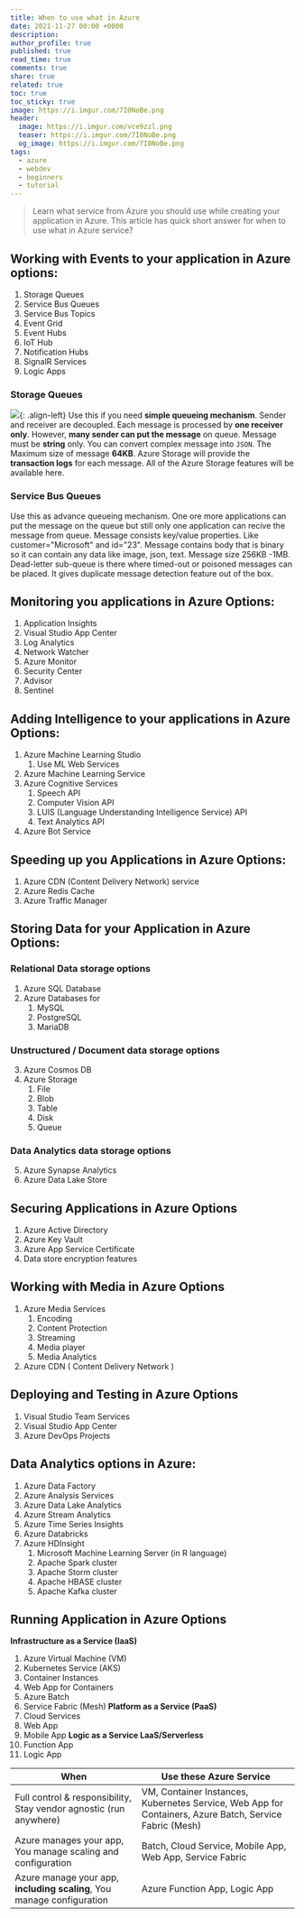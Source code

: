 ```yaml
---
title: When to use what in Azure
date: 2021-11-27 00:00 +0000
description:
author_profile: true
published: true
read_time: true
comments: true
share: true
related: true
toc: true
toc_sticky: true
image: https://i.imgur.com/7I0NoBe.png
header:
  image: https://i.imgur.com/vce9zzl.png
  teaser: https://i.imgur.com/7I0NoBe.png
  og_image: https://i.imgur.com/7I0NoBe.png
tags:
  - azure
  - webdev
  - beginners
  - tutorial
---
```


> Learn what service from Azure you should use while creating your application in Azure. This article has quick short answer for when to use what in Azure service?

## Working with **Events** to your application in Azure options:

1. Storage Queues
2. Service Bus Queues
3. Service Bus Topics
4. Event Grid
5. Event Hubs
6. IoT Hub
7. Notification Hubs
8. SignalR Services
9. Logic Apps

### Storage Queues
![](https://imgur.com/sugyXgH.png){: .align-left}
Use this if you need **simple queueing mechanism**. Sender and receiver are decoupled. Each message is processed by **one receiver only**. However, **many sender can put the message** on queue. Message must be **string** only. You can convert complex message into `JSON`. The Maximum size of message **64KB**. Azure Storage will provide the **transaction logs** for each message. All of the Azure Storage features will be available here.

### Service Bus Queues

Use this as advance queueing mechanism. One ore more applications can put the message on the queue but still only one application can recive the message from queue. Message consists key/value properties. Like customer="Microsoft" and id="23". Message contains body that is binary so it can contain any data like image, json, text. Message size 256KB -1MB. Dead-letter sub-queue is there where timed-out or poisoned messages can be placed. It gives duplicate message detection feature out of the box.

## Monitoring you applications in Azure Options:

1. Application Insights
2. Visual Studio App Center
3. Log Analytics
4. Network Watcher
5. Azure Monitor
6. Security Center
7. Advisor
8. Sentinel

## Adding **Intelligence** to your applications in Azure Options:

1. Azure Machine Learning Studio
   1. Use ML Web Services
2. Azure Machine Learning Service
3. Azure Cognitive Services
   1. Speech API
   2. Computer Vision API
   3. LUIS (Language Understanding Intelligence Service) API
   4. Text Analytics API
4. Azure Bot Service

## Speeding up you Applications in Azure Options:

1. Azure CDN (Content Delivery Network) service
2. Azure Redis Cache
3. Azure Traffic Manager

## Storing Data for your Application in Azure Options:

### Relational Data storage options

1. Azure SQL Database
2. Azure Databases for
   1. MySQL
   2. PostgreSQL
   3. MariaDB

### Unstructured / Document data storage options

3. Azure Cosmos DB
4. Azure Storage
   1. File
   2. Blob
   3. Table
   4. Disk
   5. Queue

### Data Analytics data storage options

5. Azure Synapse Analytics
6. Azure Data Lake Store

## Securing Applications in Azure Options

1. Azure Active Directory
2. Azure Key Vault
3. Azure App Service Certificate
4. Data store encryption features

## Working with Media in Azure Options

1. Azure Media Services
   1. Encoding
   2. Content Protection
   3. Streaming
   4. Media player
   5. Media Analytics
2. Azure CDN ( Content Delivery Network )

## Deploying and Testing in Azure Options

1. Visual Studio Team Services
2. Visual Studio App Center
3. Azure DevOps Projects

## Data Analytics options in Azure:

1. Azure Data Factory
2. Azure Analysis Services
3. Azure Data Lake Analytics
4. Azure Stream Analytics
5. Azure Time Series Insights
6. Azure Databricks
7. Azure HDInsight
   1. Microsoft Machine Learning Server (in R language)
   2. Apache Spark cluster
   3. Apache Storm cluster
   4. Apache HBASE cluster
   5. Apache Kafka cluster

## Running Application in Azure Options

**Infrastructure as a Service (IaaS)**

1. Azure Virtual Machine (VM)
2. Kubernetes Service (AKS)
3. Container Instances
4. Web App for Containers
5. Azure Batch
6. Service Fabric (Mesh)
   **Platform as a Service (PaaS)**
7. Cloud Services
8. Web App
9. Mobile App
   **Logic as a Service LaaS/Serverless**
10. Function App
11. Logic App

| When                                                                       | Use these Azure Service                                                                                 |
| -------------------------------------------------------------------------- | ------------------------------------------------------------------------------------------------------- |
| Full control & responsibility, Stay vendor agnostic (run anywhere)         | VM, Container Instances, Kubernetes Service, Web App for Containers, Azure Batch, Service Fabric (Mesh) |
| Azure manages your app, You manage scaling and configuration               | Batch, Cloud Service, Mobile App, Web App, Service Fabric                                               |
| Azure manage your app, **including** **scaling**, You manage configuration | Azure Function App, Logic App                                                                           |
